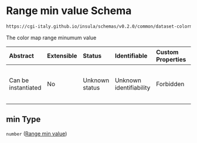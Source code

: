 # Range min value Schema

```txt
https://cgi-italy.github.io/insula/schemas/v0.2.0/common/dataset-colormap.schema.json#/properties/range/properties/min
```

The color map range minumum value

| Abstract            | Extensible | Status         | Identifiable            | Custom Properties | Additional Properties | Access Restrictions | Defined In                                                                                           |
| :------------------ | :--------- | :------------- | :---------------------- | :---------------- | :-------------------- | :------------------ | :--------------------------------------------------------------------------------------------------- |
| Can be instantiated | No         | Unknown status | Unknown identifiability | Forbidden         | Allowed               | none                | [dataset-colormap.schema.json\*](schemas/common/dataset-colormap.schema.json"open original schema") |

## min Type

`number` ([Range min value](dataset-colormap-properties-color-map-range-properties-range-min-value.md))
